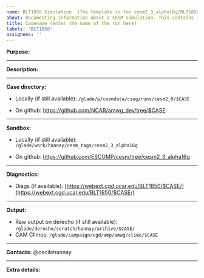 ```yaml
---
name: BLT1850 Simulation  (The template is for cesm2_3_alpha16g/BLT1850. if you are using another tag/compset, please customize accordingly)
about: Documenting information about a CESM simulation. This contains information about the location of the run directory, sandbox, etc 
title: Casename (enter the name of the run here)
labels: 'BLT1850'
assignees: ''
---
```

**Purpose:**

___

**Description:**

___
**Case directory:**
- Locally (if still available):
`/glade/p/cesmdata/cseg/runs/cesm2_0/$CASE`

- On github:
https://github.com/NCAR/amwg_dev/tree/$CASE
___
**Sandbox:**
- Locally (if still available): `/glade/work/hannay/cesm_tags/cesm2_3_alpha16g`
 
- On github: https://github.com/ESCOMP/cesm/tree/cesm2_3_alpha16g
___
**Diagnostics:**
- Diags (if available):
[https://webext.cgd.ucar.edu/BLT1850/$CASE/](https://webext.cgd.ucar.edu/BLT1850/$CASE/)
___
**Output:**
- Raw output on derecho (if still available): `/glade/derecho/scratch/hannay/archive/$CASE/`
- CAM Climos: `/glade/campaign/cgd/amp/amwg/climo/$CASE`
___
**Contacts:**
@cecilehannay
___
**Extra details:**
